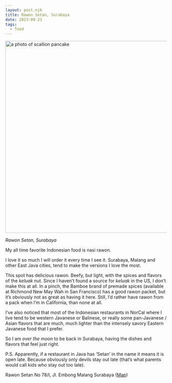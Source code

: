```yaml
---
layout: post.njk
title: Rawon Setan, Surabaya
date: 2023-09-23
tags:
  - food
---
```


<img src="/img/rawonsurabaya.jpg" width="600" height="600" alt="a photo of scallion pancake">

_Rawon Setan, Surabaya_

My all time favorite Indonesian food is nasi rawon. 

I love it so much I will order it every time I see it. Surabaya, Malang and other East Java cities, tend to make the versions I love the most. 

This spot has delicious rawon. Beefy, but light, with the spices and flavors of the _keluak_ nut. Since I haven’t found a source for _keluak_ in the US, I don’t make this at all. In a pinch, the Bamboe brand of premade spices (available at Richmond New May Wah in San Francisco) has a good rawon packet, but it’s obviously not as great as having it here. Still, I’d rather have rawon from a pack when I’m in California, than none at all. 

I’ve also noticed that most of the Indonesian restaurants in NorCal where I live tend to be western Javanese or Balinese, or really some pan-Javanese / Asian flavors that are much, much lighter than the intensely savory Eastern Javanese food that I prefer. 

So I am _over the moon_ to be back in Surabaya, having the dishes and flavors that feel just right. 

P.S. Apparently, if a restaurant in Java has ‘Setan’ in the name it means it is open late. Because obviously only devils stay out late (that’s what parents would call kids who stay out too late).

Rawon Setan
No 78/I, Jl. Embong Malang
Surabaya
([Map](https://maps.app.goo.gl/3VcrttYEdF7PxtTZ8?g_st=ic))
